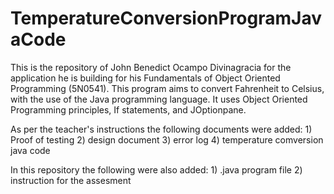 # TemperatureConversionProgramJavaCode
This is the repository of John Benedict Ocampo Divinagracia for the application he is building for his Fundamentals of Object Oriented Programming (5N0541).  This program aims to convert Fahrenheit to Celsius, with the use of the Java programming language. It uses Object Oriented Programming principles, If statements, and JOptionpane.

As per the teacher's instructions the following documents were added: 
    1) Proof of testing
    2) design document
    3) error log
    4) temperature comversion java code

In this repository the following were also added:
    1) .java program file
    2) instruction for the assesment